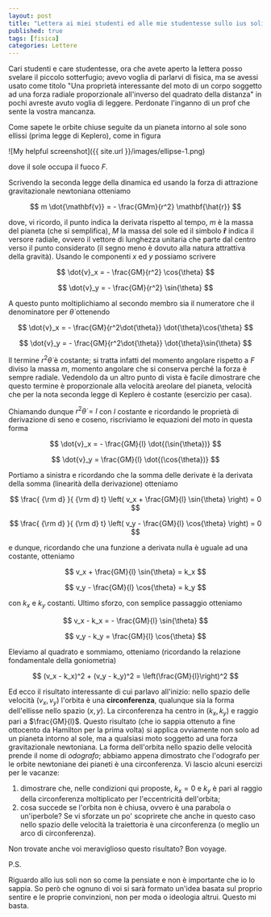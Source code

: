 ```yaml
---
layout: post
title: "Lettera ai miei studenti ed alle mie studentesse sullo ius soli"
published: true
tags: [fisica] 
categories: Lettere
---
```


Cari studenti e care studentesse,
ora che avete aperto la lettera posso svelare il piccolo sotterfugio; avevo voglia di parlarvi di
fisica, ma se avessi usato come titolo "Una proprietà interessante del moto di un corpo soggetto ad
una forza radiale proporzionale all'inverso del quadrato della distanza" in
pochi avreste avuto voglia di leggere. Perdonate l'inganno di un prof che sente la vostra mancanza.

Come sapete le orbite chiuse seguite da un pianeta intorno al sole sono ellissi (prima legge di
Keplero), come in figura

![My helpful screenshot]({{ site.url }}/images/ellipse-1.png)


dove il sole occupa il fuoco $F$.

Scrivendo la seconda legge della dinamica ed usando la forza di attrazione gravitazionale
newtoniana otteniamo

$$
	m \dot{\mathbf{v}} = - \frac{GMm}{r^2} \mathbf{\hat{r}}
$$

dove, vi ricordo, il punto indica la derivata rispetto al tempo, $m$ è la massa del pianeta (che si
semplifica), $M$ la
massa del sole ed il simbolo $\mathbf{\hat{r}}$ indica il versore radiale, ovvero il vettore di
lunghezza unitaria che parte dal centro verso il punto considerato (il segno meno è dovuto alla
natura attrattiva della gravità). Usando le componenti $x$ ed $y$ possiamo scrivere

$$ \dot{v}_x = - \frac{GM}{r^2} \cos{\theta} $$

$$ \dot{v}_y = - \frac{GM}{r^2} \sin{\theta} $$

A questo punto moltiplichiamo al secondo membro sia il numeratore che il denominatore per
$\dot{\theta}$ ottenendo

$$ \dot{v}_x = - \frac{GM}{r^2\dot{\theta}} \dot{\theta}\cos{\theta} $$

$$ \dot{v}_y = - \frac{GM}{r^2\dot{\theta}} \dot{\theta}\sin{\theta} $$

Il termine $r^2\dot{\theta}$ è costante; si tratta infatti del momento angolare rispetto a $F$
diviso la massa $m$, momento angolare che si conserva perché la forza è sempre radiale. Vedendolo da
un altro punto di vista è facile dimostrare che questo termine è proporzionale alla velocità
areolare del pianeta, velocità che per la nota seconda legge di Keplero è costante (esercizio per
casa).

Chiamando dunque $r^2\dot{\theta} = l$ con $l$ costante e ricordando le proprietà di derivazione di
seno e coseno, riscriviamo le equazioni del moto in questa forma

$$ \dot{v}_x = - \frac{GM}{l} \dot{(\sin{\theta})} $$

$$ \dot{v}_y =  \frac{GM}{l} \dot{(\cos{\theta})} $$

Portiamo a sinistra e ricordando che la somma delle derivate è la derivata della somma (linearità
della derivazione) otteniamo

$$ \frac{ {\rm d} }{ {\rm d} t} \left( v_x + \frac{GM}{l} \sin{\theta} \right) = 0 $$

$$ \frac{ {\rm d} }{ {\rm d} t} \left( v_y - \frac{GM}{l} \cos{\theta} \right) = 0 $$

e dunque, ricordando che una funzione a derivata nulla è uguale ad una costante, otteniamo

$$ v_x + \frac{GM}{l} \sin{\theta}  = k_x $$

$$ v_y - \frac{GM}{l} \cos{\theta}  = k_y $$

con $k_x$ e $k_y$ costanti. Ultimo sforzo, con semplice passaggio otteniamo

$$ v_x - k_x = - \frac{GM}{l} \sin{\theta} $$

$$ v_y - k_y =  \frac{GM}{l} \cos{\theta} $$

Eleviamo al quadrato e sommiamo, otteniamo (ricordando la relazione fondamentale della goniometria)

$$ (v_x - k_x)^2 + (v_y - k_y)^2 = \left(\frac{GM}{l}\right)^2 $$

Ed ecco il risultato interessante di cui parlavo all'inizio: nello spazio delle velocità $(v_x,v_y)$
l'orbita è una **circonferenza**, qualunque sia la forma dell'ellisse nello spazio $(x,y)$. La
circonferenza ha centro in $(k_x,k_y)$ e raggio pari a $\frac{GM}{l}$. Questo
risultato (che io sappia ottenuto a fine ottocento da Hamilton per la prima volta) si applica
ovviamente non solo ad un pianeta intorno al sole, ma a qualsiasi moto soggetto ad una forza
gravitazionale newtoniana. La forma dell'orbita nello spazio delle velocità prende il nome di
*odografo*; abbiamo appena dimostrato che l'odografo per le orbite newtoniane dei pianeti è una
circonferenza. Vi lascio alcuni esercizi per le vacanze:

1. dimostrare che, nelle condizioni qui proposte, $k_x = 0$ e $k_y$ è pari al raggio della
   circonferenza moltiplicato per l'eccentricità dell'orbita;
2. cosa succede se l'orbita non è chiusa, ovvero è una parabola o un'iperbole? Se vi sforzate un po'
   scoprirete che anche in questo caso nello spazio delle velocità la traiettoria è una
   circonferenza (o meglio un arco di circonferenza).

Non trovate anche voi meraviglioso questo risultato? Bon voyage.

P.S.

Riguardo allo ius soli non so come la pensiate e non è importante che io lo sappia. So però che
ognuno di voi si sarà formato un'idea basata sul proprio sentire e le proprie convinzioni, non per
moda o ideologia altrui. Questo mi basta.


